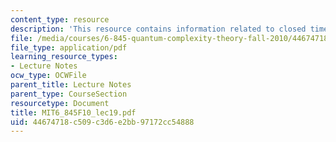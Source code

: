 ```yaml
---
content_type: resource
description: 'This resource contains information related to closed timelike curves. '
file: /media/courses/6-845-quantum-complexity-theory-fall-2010/44674718c509c3d6e2bb97172cc54888_MIT6_845F10_lec19.pdf
file_type: application/pdf
learning_resource_types:
- Lecture Notes
ocw_type: OCWFile
parent_title: Lecture Notes
parent_type: CourseSection
resourcetype: Document
title: MIT6_845F10_lec19.pdf
uid: 44674718-c509-c3d6-e2bb-97172cc54888
---
```

